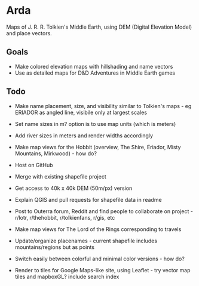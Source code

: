 # Arda

Maps of J. R. R. Tolkien's Middle Earth, using DEM (Digital Elevation Model) and place vectors.


## Goals

- Make colored elevation maps with hillshading and name vectors
- Use as detailed maps for D&D Adventures in Middle Earth games


## Todo

- Make name placement, size, and visibility similar to Tolkien's maps - eg ERIADOR as angled line, visibile only at largest scales
- Set name sizes in m? option is to use map units (which is meters)
- Add river sizes in meters and render widths accordingly
- Make map views for the Hobbit (overview, The Shire, Eriador, Misty Mountains, Mirkwood) - how do?
- Host on GitHub

- Merge with existing shapefile project
- Get access to 40k x 40k DEM (50m/px) version
- Explain QGIS and pull requests for shapefile data in readme
- Post to Outerra forum, Reddit and find people to collaborate on project - r/lotr, r/thehobbit, r/tolkienfans, r/gis, etc

- Make map views for The Lord of the Rings corresponding to travels
- Update/organize placenames - current shapefile includes mountains/regions but as points
- Switch easily between colorful and minimal color versions - how do?
- Render to tiles for Google Maps-like site, using Leaflet - try vector map tiles and mapboxGL? include search index

